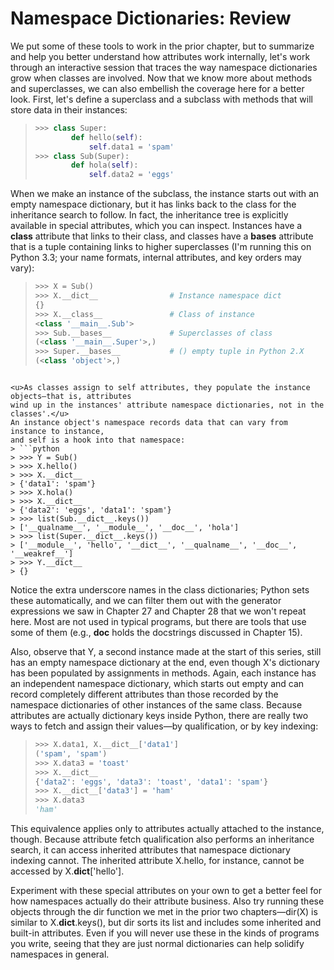 # Namespace Dictionaries: Review 

We put some of these tools to work in the prior chapter, but to summarize and help
you better understand how attributes work internally, let's work through an interactive
session that traces the way namespace dictionaries grow when classes are involved.
Now that we know more about methods and superclasses, we can also embellish the
coverage here for a better look. First, let's define a superclass and a subclass with methods
that will store data in their instances:
> ```python
> >>> class Super:
>         def hello(self):
>             self.data1 = 'spam'
> >>> class Sub(Super):
>         def hola(self):
>             self.data2 = 'eggs'
> ```

When we make an instance of the subclass, the instance starts out with an empty
namespace dictionary, but it has links back to the class for the inheritance search to
follow. In fact, the inheritance tree is explicitly available in special attributes, which
you can inspect. Instances have a __class__ attribute that links to their class, and classes
have a __bases__ attribute that is a tuple containing links to higher superclasses (I'm
running this on Python 3.3; your name formats, internal attributes, and key orders may
vary):
> ```python
> >>> X = Sub()
> >>> X.__dict__ 				# Instance namespace dict
> {}
> >>> X.__class__ 				# Class of instance
> <class '__main__.Sub'>
> >>> Sub.__bases__ 			# Superclasses of class
> (<class '__main__.Super'>,)
> >>> Super.__bases__ 			# () empty tuple in Python 2.X
> (<class 'object'>,)
```

<u>As classes assign to self attributes, they populate the instance objects—that is, attributes
wind up in the instances' attribute namespace dictionaries, not in the classes'.</u>
An instance object's namespace records data that can vary from instance to instance,
and self is a hook into that namespace:
> ```python
> >>> Y = Sub()
> >>> X.hello()
> >>> X.__dict__
> {'data1': 'spam'}
> >>> X.hola()
> >>> X.__dict__
> {'data2': 'eggs', 'data1': 'spam'}
> >>> list(Sub.__dict__.keys())
> ['__qualname__', '__module__', '__doc__', 'hola']
> >>> list(Super.__dict__.keys())
> ['__module__', 'hello', '__dict__', '__qualname__', '__doc__', '__weakref__']
> >>> Y.__dict__
> {}
```

Notice the extra underscore names in the class dictionaries; Python sets these automatically,
and we can filter them out with the generator expressions we saw in Chapter
27 and Chapter 28 that we won't repeat here. Most are not used in typical programs,
but there are tools that use some of them (e.g., __doc__ holds the docstrings discussed
in Chapter 15).

Also, observe that Y, a second instance made at the start of this series, still has an empty
namespace dictionary at the end, even though X's dictionary has been populated by
assignments in methods. Again, each instance has an independent namespace dictionary,
which starts out empty and can record completely different attributes than those
recorded by the namespace dictionaries of other instances of the same class.
Because attributes are actually dictionary keys inside Python, there are really two ways
to fetch and assign their values—by qualification, or by key indexing:
> ```python
> >>> X.data1, X.__dict__['data1']
> ('spam', 'spam')
> >>> X.data3 = 'toast'
> >>> X.__dict__
> {'data2': 'eggs', 'data3': 'toast', 'data1': 'spam'}
> >>> X.__dict__['data3'] = 'ham'
> >>> X.data3
> 'ham'
> ```

This equivalence applies only to attributes actually attached to the instance, though.
Because attribute fetch qualification also performs an inheritance search, it can access
inherited attributes that namespace dictionary indexing cannot. The inherited attribute
X.hello, for instance, cannot be accessed by X.__dict__['hello'].

Experiment with these special attributes on your own to get a better feel for how namespaces
actually do their attribute business. Also try running these objects through the
dir function we met in the prior two chapters—dir(X) is similar to
X.__dict__.keys(), but dir sorts its list and includes some inherited and built-in attributes. 
Even if you will never use these in the kinds of programs you write, seeing that
they are just normal dictionaries can help solidify namespaces in general.
